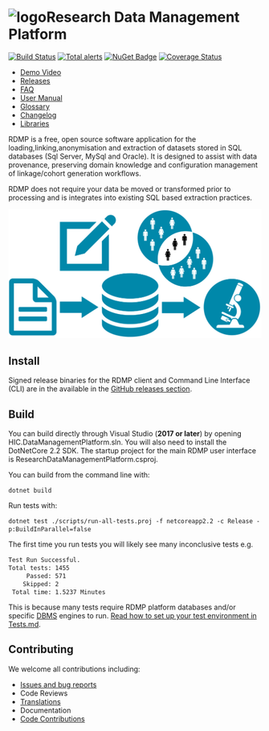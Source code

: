 # ![logo](./Application/ResearchDataManagementPlatform/Icon/mainsmall.png)Research Data Management Platform

[![Build Status](https://travis-ci.org/HicServices/RDMP.svg?branch=master)](https://travis-ci.org/HicServices/RDMP) [![Total alerts](https://img.shields.io/lgtm/alerts/g/HicServices/RDMP.svg?logo=lgtm&logoWidth=18)](https://lgtm.com/projects/g/HicServices/RDMP/alerts/) [![NuGet Badge](https://buildstats.info/nuget/HIC.RDMP.Plugin)](https://buildstats.info/nuget/HIC.RDMP.Plugin) [![Coverage Status](https://coveralls.io/repos/github/HicServices/RDMP/badge.svg?branch=develop)](https://coveralls.io/github/HicServices/RDMP?branch=develop)

- [Demo Video](https://www.youtube.com/watch?v=Fgi9-Sdup-Y)
- [Releases](https://github.com/HicServices/RDMP/releases)
- [FAQ](Documentation/CodeTutorials/FAQ.md)
- [User Manual](https://github.com/HicServices/RDMP/raw/master/Documentation/UserManual.docx)
- [Glossary](./Documentation/CodeTutorials/Glossary.md)
- [Changelog](./CHANGELOG.md)
- [Libraries](./Documentation/CodeTutorials/Packages.md)

RDMP is a free, open source software application for the loading,linking,anonymisation and extraction of datasets stored in SQL databases (Sql Server, MySql and Oracle).  It is designed to assist with data provenance, preserving domain knowledge and configuration management of linkage/cohort generation workflows.

RDMP does not require your data be moved or transformed prior to processing and is integrates into existing SQL based extraction practices.

![image](./Application/ResearchDataManagementPlatform/Icon/RdmpFlow.svg?sanitize=true)

## Install

Signed release binaries for the RDMP client and Command Line Interface (CLI) are in the available in the [GitHub releases section](https://github.com/HicServices/RDMP/releases).

## Build

You can build directly through Visual Studio (**2017 or later**) by opening HIC.DataManagementPlatform.sln.  You will also need to install the DotNetCore 2.2 SDK.  The startup project for the main RDMP user interface is ResearchDataManagementPlatform.csproj.

You can build from the command line with:

```
dotnet build
```

Run tests with:

```
dotnet test ./scripts/run-all-tests.proj -f netcoreapp2.2 -c Release -p:BuildInParallel=false
```

The first time you run tests you will likely see many inconclusive tests e.g.

```
Test Run Successful.
Total tests: 1455
     Passed: 571
    Skipped: 2
 Total time: 1.5237 Minutes
```

This is because many tests require RDMP platform databases and/or specific [DBMS] engines to run.  [Read how to set up your test environment in Tests.md](Documentation/CodeTutorials/Tests.md).

## Contributing

We welcome all contributions including:

- [Issues and bug reports](https://github.com/HicServices/RDMP/issues)
- Code Reviews
- [Translations](./Documentation/CodeTutorials/Localization.md)
- Documentation
- [Code Contributions](./Documentation/CodeTutorials/Coding.md)

[DBMS]: ./Documentation/CodeTutorials/Glossary.md#DBMS
